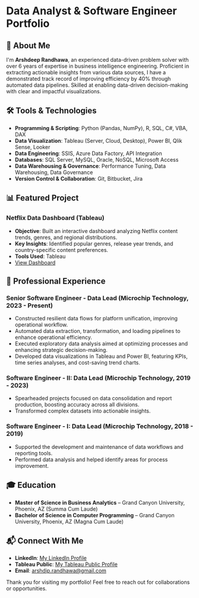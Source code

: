 # Data Analyst & Software Engineer Portfolio

## 📌 About Me

I'm **Arshdeep Randhawa**, an experienced data-driven problem solver with over 6 years of expertise in business intelligence engineering. Proficient in extracting actionable insights from various data sources, I have a demonstrated track record of improving efficiency by 40% through automated data pipelines. Skilled at enabling data-driven decision-making with clear and impactful visualizations.

## 🛠️ Tools & Technologies

- **Programming & Scripting**: Python (Pandas, NumPy), R, SQL, C#, VBA, DAX
- **Data Visualization**: Tableau (Server, Cloud, Desktop), Power BI, Qlik Sense, Looker
- **Data Engineering**: SSIS, Azure Data Factory, API Integration
- **Databases**: SQL Server, MySQL, Oracle, NoSQL, Microsoft Access
- **Data Warehousing & Governance**: Performance Tuning, Data Warehousing, Data Governance
- **Version Control & Collaboration**: Git, Bitbucket, Jira

## 📊 Featured Project

### **Netflix Data Dashboard (Tableau)**

- **Objective**: Built an interactive dashboard analyzing Netflix content trends, genres, and regional distributions.
- **Key Insights**: Identified popular genres, release year trends, and country-specific content preferences.
- **Tools Used**: Tableau 
- [View Dashboard](https://public.tableau.com/app/profile/arshdeep.randhawa6351/viz/NetflixAnalysis_17389690500210/Dashboard1)

## 🚀 Professional Experience

### **Senior Software Engineer - Data Lead** (Microchip Technology, 2023 - Present)

- Constructed resilient data flows for platform unification, improving operational workflow.
- Automated data extraction, transformation, and loading pipelines to enhance operational efficiency.
- Executed exploratory data analysis aimed at optimizing processes and enhancing strategic decision-making.
- Developed data visualizations in Tableau and Power BI, featuring KPIs, time series analyses, and cost-saving trend charts.

### **Software Engineer - II: Data Lead** (Microchip Technology, 2019 - 2023)

- Spearheaded projects focused on data consolidation and report production, boosting accuracy across all divisions.
- Transformed complex datasets into actionable insights.

### **Software Engineer - I: Data Lead** (Microchip Technology, 2018 - 2019)

- Supported the development and maintenance of data workflows and reporting tools.
- Performed data analysis and helped identify areas for process improvement.

## 🎓 Education

- **Master of Science in Business Analytics** – Grand Canyon University, Phoenix, AZ (Summa Cum Laude)
- **Bachelor of Science in Computer Programming** – Grand Canyon University, Phoenix, AZ (Magna Cum Laude)

## 📬 Connect With Me

- **LinkedIn**: [My LinkedIn Profile](https://www.linkedin.com/in/arshrandhawa11/)
- **Tableau Public**: [My Tableau Public Profile](https://public.tableau.com/app/profile/arshdeep.randhawa6351/vizzes)
- **Email**: [arshdip.randhawa@gmail.com](mailto:arshdip.randhawa@gmail.com)

Thank you for visiting my portfolio! Feel free to reach out for collaborations or opportunities.

